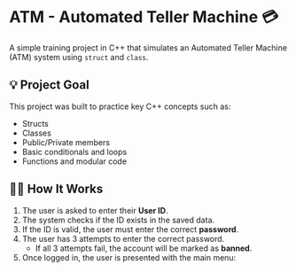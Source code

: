 # ATM - Automated Teller Machine 💳

A simple training project in C++ that simulates an Automated Teller Machine (ATM) system using `struct` and `class`.

## 💡 Project Goal

This project was built to practice key C++ concepts such as:
- Structs
- Classes
- Public/Private members
- Basic conditionals and loops
- Functions and modular code

## 🧑‍💼 How It Works

1. The user is asked to enter their **User ID**.
2. The system checks if the ID exists in the saved data.
3. If the ID is valid, the user must enter the correct **password**.
4. The user has 3 attempts to enter the correct password.
   - If all 3 attempts fail, the account will be marked as **banned**.
5. Once logged in, the user is presented with the main menu:




